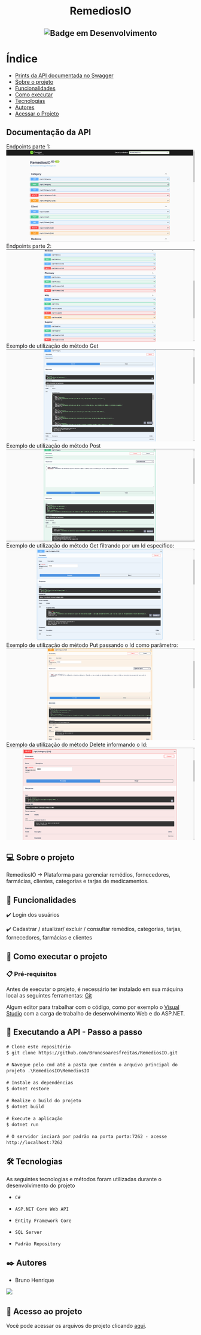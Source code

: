# <h1 align="center"> RemediosIO </h1>

## <p align="center">![Badge em Desenvolvimento](http://img.shields.io/static/v1?label=STATUS&message=FINALIZADO&color=RED&style=for-the-badge)</p>

# Índice 

* [Prints da API documentada no Swagger](#-documentação-da-API)
* [Sobre o projeto](#-sobre-o-projeto)
* [Funcionalidades](#-funcionalidades)
* [Como executar](#-como-executar-o-projeto)
* [Tecnologias](https://github.com/Brunosoaresfreitas/DevFreela/blob/main/README.md#%EF%B8%8F-tecnologias)
* [Autores](https://github.com/Brunosoaresfreitas/DevFreela/blob/main/README.md#%EF%B8%8F-autores)
* [Acessar o Projeto](#-acesso-ao-projeto)

## Documentação da API 

Endpoints parte 1:
![Imagem dos endpoints1](./images/Print1.png)
Endpoints parte 2:
![Imagem dos endpoints2](./images/Print2.png)
Exemplo de utilização do método Get
![Exemplo de Get](./images/ExemploGet.png)
Exemplo de utilização do método Post
![Exemplo de Post](./images/ExemploPost.png)
Exemplo de utilização do método Get filtrando por um Id específico:
![Exemplo de Get por Id](./images/ExemploGetId.png)
Exemplo de utilização do método Put passando o Id como parâmetro:
![Exemplo de Put](./images/ExemploPut.png)
Exemplo da utilização do método Delete informando o Id:
![Exemplo de Delete](./images/ExemploDelete.png)


## 💻 Sobre o projeto

RemediosIO -> Plataforma para gerenciar remédios, fornecedores, farmácias, clientes, categorias e tarjas de medicamentos.

## 🎯 Funcionalidades


✔️ Login dos usuários

✔️ Cadastrar / atualizar/ excluir / consultar remédios, categorias, tarjas, fornecedores, farmácias e clientes


## 🚀 Como executar o projeto

### 📋 Pré-requisitos

Antes de executar o projeto, é necessário ter instalado em sua máquina local as seguintes ferramentas: [Git](https://git-scm.com/)

Algum editor para trabalhar com o código, como por exemplo o [Visual Studio](https://visualstudio.microsoft.com/pt-br/) com a carga de trabalho de desenvolvimento Web e do ASP.NET.


## 🎲 Executando a API - Passo a passo

```
# Clone este repositório
$ git clone https://github.com/Brunosoaresfreitas/RemediosIO.git

# Navegue pelo cmd até a pasta que contém o arquivo principal do projeto .\RemediosIO\RemediosIO

# Instale as dependências
$ dotnet restore

# Realize o build do projeto
$ dotnet build

# Execute a aplicação 
$ dotnet run

# O servidor inciará por padrão na porta porta:7262 - acesse http://localhost:7262
```

## 🛠️ Tecnologias

As seguintes tecnologias e métodos foram utilizadas durante o desenvolvimento do projeto

- ``C#``

- ``ASP.NET Core Web API``

- ``Entity Framework Core``

- ``SQL Server``

- ``Padrão Repository``

## ✒️ Autores
- Bruno Henrique

<a href="https://www.linkedin.com/in/bruno-henrique-soares-de-freitas-32ab85243/" target="_blank"><img src="https://img.shields.io/badge/-LinkedIn-%230077B5?style=for-the-badge&logo=linkedin&logoColor=white" target="_blank"></a>   

## 📁 Acesso ao projeto
Você pode acessar os arquivos do projeto clicando [aqui](https://github.com/Brunosoaresfreitas/RemediosIO/tree/main/RemediosIO).

